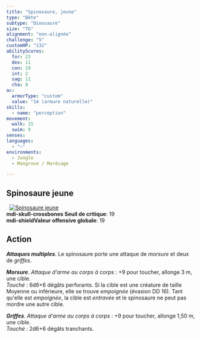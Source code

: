 ```yaml
---
title: "Spinosaure, jeune"
type: "Bête"
subtype: "Dinosaure"
size: "TG"
alignment: "non-alignée"
challenge: "5"
customHP: "132"
abilityScores:
  for: 23
  dex: 11
  con: 19
  int: 2
  sag: 11
  cha: 8
ac:
  armorType: "custom"
  value: "14 (armure naturelle)"
skills:
  - name: "perception"
movement:
  walk: 15
  swim: 9
senses:
languages:
  - "—"
environments:
  - Jungle
  - Mangrove / Marécage

---
```

## Spinosaure jeune
&nbsp;
[![Spinosaure jeune](https://www.douaratil.fr/illustrations/bete/spinosaurejeunem.png)](https://www.douaratil.fr/illustrations/bete/spinosaurejeune.jpg)  
**<v-icon>mdi-skull-crossbones</v-icon> Seuil de critique**: 19            
**<v-icon>mdi-shield</v-icon>Valeur offensive globale**: 19      
## Action
_**Attaques multiples**_. Le spinosaure porte une attaque de _morsure_ et deux de _griffes_.

_**Morsure**_. _Attaque d'arme au corps à corps_ : +9 pour toucher, allonge 3 m, une cible.  
_Touché_ : 6d6+6 dégâts perforants. Si la cible est une créature de taille Moyenne ou inférieure, elle se trouve _empoignée_ (évasion DD 16). Tant qu'elle est _empoignée_, la cible est _entravée_ et le spinosaure ne peut pas mordre une autre cible.

_**Griffes**_. _Attaque d'arme au corps à corps_ : +9 pour toucher, allonge 1,50 m, une cible.  
_Touché_ : 2d6+6 dégâts tranchants.
